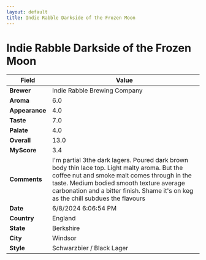 ```yaml
---
layout: default
title: Indie Rabble Darkside of the Frozen Moon
---
```


# Indie Rabble Darkside of the Frozen Moon

| Field         | Value                                                                                                   |
|---------------|---------------------------------------------------------------------------------------------------------|
| **Brewer**    | Indie Rabble Brewing Company                                                                                        |
| **Aroma**     | 6.0                                                                                         |
| **Appearance**| 4.0                                                                                    |
| **Taste**     | 7.0                                                                                         |
| **Palate**    | 4.0                                                                                        |
| **Overall**   | 13.0                                                                                       |
| **MyScore**   | 3.4                                                                                       |
| **Comments**  | I'm partial 3the dark lagers. Poured dark brown body thin lace top.  Light malty aroma. But the coffee nut and smoke malt comes through in the taste. Medium bodied smooth texture average carbonation and a bitter finish.  Shame it's on keg as the chill subdues the flavours                                                                                       |
| **Date**      | 6/8/2024 6:06:54 PM                                                                                          |
| **Country**   | England                                                                                       |
| **State**     | Berkshire                                                                                         |
| **City**      | Windsor                                                                                          |
| **Style**     | Schwarzbier / Black Lager                                                                                         |
